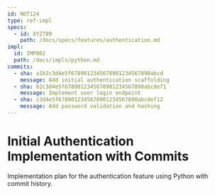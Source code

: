 ```yaml
---
id: NOT124
type: ref-impl
specs:
  - id: XYZ789
    path: /docs/specs/features/authentication.md
impl:
  id: IMP002
  path: /docs/impls/python.md
commits:
  - sha: a1b2c3d4e5f6789012345678901234567890abcd
    message: Add initial authentication scaffolding
  - sha: b2c3d4e5f6789012345678901234567890abcdef1
    message: Implement user login endpoint
  - sha: c3d4e5f6789012345678901234567890abcdef12
    message: Add password validation and hashing
---
```


# Initial Authentication Implementation with Commits

Implementation plan for the authentication feature using Python with commit history.

